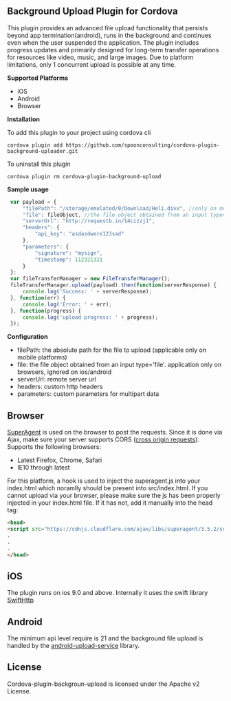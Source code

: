 
## Background Upload Plugin for Cordova

This plugin provides an advanced file upload functionality that persists beyond app termination(android), runs in the background and continues even when the user suspended the application. The plugin includes progress updates and primarily designed for long-term transfer operations for resources like video, music, and large images. Due to platform limitations, only 1 concurrent upload is possible at any time.

**Supported Platforms**
- iOS
- Android
- Browser


**Installation**

To add this plugin to your project using cordova cli
```
cordova plugin add https://github.com/spoonconsulting/cordova-plugin-background-uploader.git
```

To uninstall this plugin
```
cordova plugin rm cordova-plugin-background-upload
```

**Sample usage**

```javascript
 var payload = {
     "filePath": "/storage/emulated/0/Download/Heli.divx", //only on mobile
     "file": fileObject, //the file object obtained from an input type='file'. application only on browsers
     "serverUrl": "http://requestb.in/14cizzj1",
     "headers": {
         "api_key": "asdasdwere123sad"
     },
     "parameters": {
         "signature": "mysign",
         "timestamp": 112321321
     }
 };
 var fileTransferManager = new FileTransferManager();
 fileTransferManager.upload(payload).then(function(serverResponse) {
     console.log('Success: ' + serverResponse);
 }, function(err) {
     console.log('Error: ' + err);
 }, function(progress) {
     console.log('upload progress: ' + progress);
 });

```

**Configuration** 
 * filePath: the absolute path for the file to upload (applicable only on mobile platforms)
 * file:  the file object obtained from an input type='file'. application only on browsers, ignored on ios/android
 * serverUrl: remote server url
 * headers: custom http headers
 * parameters: custom parameters for multipart data


## Browser
[SuperAgent](https://github.com/visionmedia/superagent) is used on the browser to post the requests. Since it is done via Ajax, make sure your server supports CORS ([cross origin requests](https://developer.mozilla.org/en-US/docs/Web/HTTP/Access_control_CORS)).
Supports the following browsers:

- Latest Firefox, Chrome, Safari
- IE10 through latest

For this platform, a hook is used to inject the superagent.js into your index.html which noramlly should be present into src/index.html.
If you cannot upload via your browser, please make sure the js has been properly injected in your index.html file. If it has not, add it manually into the head tag:

```html
<head>
<script src="https://cdnjs.cloudflare.com/ajax/libs/superagent/3.5.2/superagent.js"></script>
.
.
.
</head>
```
 ## iOS
The plugin runs on ios 9.0 and above. Internally it uses the swift library [SwiftHttp](https://github.com/daltoniam/SwiftHTTP)

## Android
The minimum api level require is 21 and the background file upload is handled by the [android-upload-service](https://github.com/gotev/android-upload-service) library.

## License
Cordova-plugin-backgroun-upload is licensed under the Apache v2 License.
